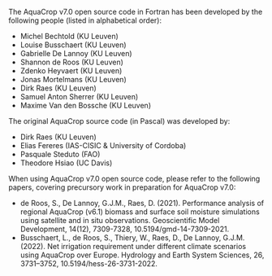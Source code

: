 The AquaCrop v7.0 open source code in Fortran has been developed by the following people
(listed in alphabetical order):

* Michel Bechtold (KU Leuven)
* Louise Busschaert (KU Leuven)
* Gabrielle De Lannoy (KU Leuven)
* Shannon de Roos (KU Leuven)
* Zdenko Heyvaert (KU Leuven)
* Jonas Mortelmans (KU Leuven)
* Dirk Raes (KU Leuven)
* Samuel Anton Sherrer (KU Leuven)
* Maxime Van den Bossche (KU Leuven)

The original AquaCrop source code (in Pascal) was developed by:
* Dirk Raes (KU Leuven)
* Elias Fereres (IAS-CISIC & University of Cordoba)
* Pasquale Steduto (FAO)
* Theodore Hsiao (UC Davis)

When using AquaCrop v7.0 open source code, please refer to the following papers, 
covering precursory work in preparation for AquaCrop v7.0:

* de Roos, S., De Lannoy, G.J.M., Raes, D. (2021). Performance analysis of 
regional AquaCrop (v6.1) biomass and surface soil moisture simulations using 
satellite and in situ observations. Geoscientific Model Development, 14(12), 
7309-7328, 10.5194/gmd-14-7309-2021.
* Busschaert, L., de Roos, S., Thiery, W., Raes, D., De Lannoy, G.J.M. (2022). 
Net irrigation requirement under different climate scenarios using AquaCrop over Europe. 
Hydrology and Earth System Sciences, 26, 3731–3752, 10.5194/hess-26-3731-2022.

